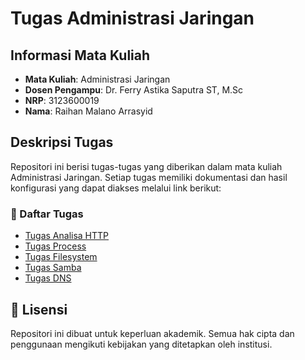 # Tugas Administrasi Jaringan

## Informasi Mata Kuliah
- **Mata Kuliah**: Administrasi Jaringan
- **Dosen Pengampu**: Dr. Ferry Astika Saputra ST, M.Sc
- **NRP**: 3123600019
- **Nama**: Raihan Malano Arrasyid

## Deskripsi Tugas
Repositori ini berisi tugas-tugas yang diberikan dalam mata kuliah Administrasi Jaringan. Setiap tugas memiliki dokumentasi dan hasil konfigurasi yang dapat diakses melalui link berikut:

### 📂 Daftar Tugas
- [Tugas Analisa HTTP](/Tugas_Analisa_HTTP/Analisa.md)
- [Tugas Process](/Tugas_Process/Tugas.md)
- [Tugas Filesystem](/Tugas_Filesystem/Filesystem.md)
- [Tugas Samba](/Tugas_Samba/Laporansamba.md)
- [Tugas DNS](/Tugas_DNS/DNS.md)

## 📄 Lisensi
Repositori ini dibuat untuk keperluan akademik. Semua hak cipta dan penggunaan mengikuti kebijakan yang ditetapkan oleh institusi.
